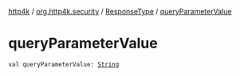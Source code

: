 [http4k](../../index.md) / [org.http4k.security](../index.md) / [ResponseType](index.md) / [queryParameterValue](./query-parameter-value.md)

# queryParameterValue

`val queryParameterValue: `[`String`](https://kotlinlang.org/api/latest/jvm/stdlib/kotlin/-string/index.html)